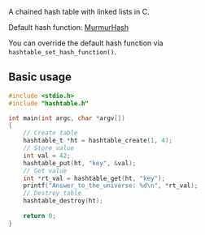 A chained hash table with linked lists in C. 

Default hash function: [MurmurHash](https://en.wikipedia.org/wiki/MurmurHash)

You can override the default hash function via `hashtable_set_hash_function()`.
## Basic usage
```c
#include <stdio.h>
#include "hashtable.h"

int main(int argc, char *argv[])
{
    // Create table
    hashtable_t *ht = hashtable_create(1, 4);
    // Store value
    int val = 42;
    hashtable_put(ht, "key", &val);
    // Get value
    int *rt_val = hashtable_get(ht, "key");
    printf("Answer_to_the_universe: %d\n", *rt_val);
    // Destroy table
    hashtable_destroy(ht);
    
    return 0;
}
```
